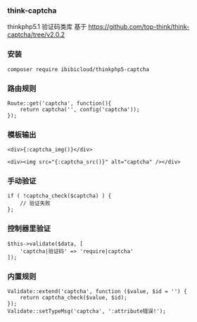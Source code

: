 ### think-captcha
thinkphp5.1 验证码类库
基于 https://github.com/top-think/think-captcha/tree/v2.0.2

### 安装
~~~
composer require ibibicloud/thinkphp5-captcha
~~~

### 路由规则
~~~
Route::get('captcha', function(){
    return captcha('', config('captcha'));
});
~~~

### 模板输出
~~~
<div>{:captcha_img()}</div>
~~~
~~~
<div><img src="{:captcha_src()}" alt="captcha" /></div>
~~~

### 手动验证
~~~
if ( !captcha_check($captcha) ) {
	// 验证失败
};
~~~

### 控制器里验证
~~~
$this->validate($data, [
    'captcha|验证码' => 'require|captcha'
]);
~~~

### 内置规则
~~~
Validate::extend('captcha', function ($value, $id = '') {
	return captcha_check($value, $id);
});
Validate::setTypeMsg('captcha', ':attribute错误!');
~~~